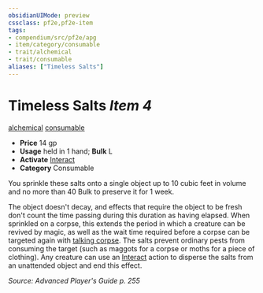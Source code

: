 ```yaml
---
obsidianUIMode: preview
cssclass: pf2e,pf2e-item
tags:
- compendium/src/pf2e/apg
- item/category/consumable
- trait/alchemical
- trait/consumable
aliases: ["Timeless Salts"]
---
```

# Timeless Salts *Item 4*  
[alchemical](rules/traits/alchemical.md "Alchemical Item Trait")  [consumable](rules/traits/consumable.md "Consumable Item Trait")  

- **Price** 14 gp
- **Usage** held in 1 hand; **Bulk** L
- **Activate** [Interact](rules/actions/interact.md)
- **Category** Consumable

You sprinkle these salts onto a single object up to 10 cubic feet in volume and no more than 40 Bulk to preserve it for 1 week.

The object doesn't decay, and effects that require the object to be fresh don't count the time passing during this duration as having elapsed. When sprinkled on a corpse, this extends the period in which a creature can be revived by magic, as well as the wait time required before a corpse can be targeted again with [talking corpse](compendium/spells/talking-corpse.md). The salts prevent ordinary pests from consuming the target (such as maggots for a corpse or moths for a piece of clothing). Any creature can use an [Interact](rules/actions/interact.md) action to disperse the salts from an unattended object and end this effect.

*Source: Advanced Player's Guide p. 255*